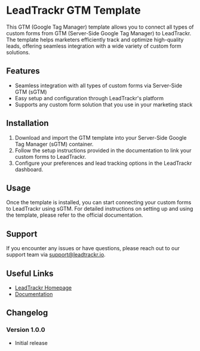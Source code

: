 # LeadTrackr GTM Template

This GTM (Google Tag Manager) template allows you to connect all types of custom forms from GTM (Server-Side Google Tag Manager) to LeadTrackr. The template helps marketers efficiently track and optimize high-quality leads, offering seamless integration with a wide variety of custom form solutions.

## Features
- Seamless integration with all types of custom forms via Server-Side GTM (sGTM)
- Easy setup and configuration through LeadTrackr's platform
- Supports any custom form solution that you use in your marketing stack

## Installation

1. Download and import the GTM template into your Server-Side Google Tag Manager (sGTM) container.
2. Follow the setup instructions provided in the documentation to link your custom forms to LeadTrackr.
3. Configure your preferences and lead tracking options in the LeadTrackr dashboard.

## Usage

Once the template is installed, you can start connecting your custom forms to LeadTrackr using sGTM. For detailed instructions on setting up and using the template, please refer to the official documentation.

## Support

If you encounter any issues or have questions, please reach out to our support team via [support@leadtrackr.io](mailto:support@leadtrackr.io).

## Useful Links

- [LeadTrackr Homepage](https://leadtrackr.io)
- [Documentation](https://reflective-patio-274.notion.site/Setting-up-a-lead-source-with-GTM-dcd8c913f57e4896a8074738850d3f87)

## Changelog

### Version 1.0.0

- Initial release
